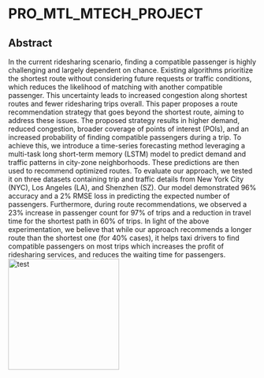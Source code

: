 # PRO_MTL_MTECH_PROJECT

## Abstract
In the current ridesharing scenario, finding a compatible passenger is highly challenging and largely dependent on chance. Existing algorithms prioritize the shortest route without considering future requests or traffic conditions, which reduces the likelihood of matching with another compatible passenger. This uncertainty leads to increased congestion along shortest routes and fewer ridesharing trips overall. This paper proposes a route recommendation strategy that goes beyond the shortest route, aiming to address these issues. The proposed strategy results in higher demand, reduced congestion, broader coverage of points of interest (POIs), and an increased probability of finding compatible passengers during a trip. To achieve this, we introduce a time-series forecasting method leveraging a multi-task long short-term memory (LSTM) model to predict demand and traffic patterns in city-zone neighborhoods. These predictions are then used to recommend optimized routes. To evaluate our approach, we tested it on three datasets containing trip and traffic details from New York City (NYC), Los Angeles (LA), and Shenzhen (SZ). Our model demonstrated 96\% accuracy and a 2\% RMSE loss in predicting the expected number of passengers. Furthermore, during route recommendations, we observed a 23\% increase in passenger count for 97\% of trips and a reduction in travel time for the shortest path in 60\% of trips. In light of the above experimentation, we believe that while our approach recommends a longer route than the shortest one (for 40\% cases), it helps taxi drivers to find compatible passengers on most trips which increases the profit of ridesharing services, and reduces the waiting time for passengers.
<img width="225" alt="test" src="https://github.com/user-attachments/assets/598c3ebe-3bd1-44f7-aeae-a31128e64e5a" />
